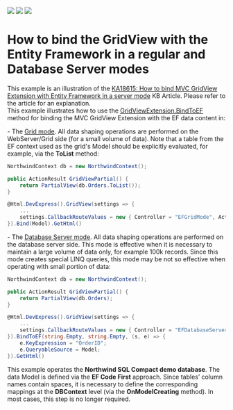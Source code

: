 <!-- default badges list -->
![](https://img.shields.io/endpoint?url=https://codecentral.devexpress.com/api/v1/VersionRange/128551222/14.1.3%2B)
[![](https://img.shields.io/badge/Open_in_DevExpress_Support_Center-FF7200?style=flat-square&logo=DevExpress&logoColor=white)](https://supportcenter.devexpress.com/ticket/details/E3252)
[![](https://img.shields.io/badge/📖_How_to_use_DevExpress_Examples-e9f6fc?style=flat-square)](https://docs.devexpress.com/GeneralInformation/403183)
<!-- default badges end -->
# How to bind the GridView with the Entity Framework in a regular and Database Server modes


<p>This example is an illustration of the <a href="https://www.devexpress.com/Support/Center/p/KA18615">KA18615: How to bind MVC GridView Extension with Entity Framework in a server mode</a> KB Article. Please refer to the article for an explanation.<br />
This example illustrates how to use the <a href="http://documentation.devexpress.com/#AspNet/DevExpressWebMvcGridViewExtension_BindToEFtopic"><u>GridViewExtension.BindToEF</u></a> method for binding the MVC GridView Extension with the EF data content in:</p><p>- The <a href="http://documentation.devexpress.com/#AspNet/CustomDocument14580"><u>Grid mode</u></a>. All data shaping operations are performed on the WebServer/Grid side (for a small volume of data). Note that a table from the EF context used as the grid's Model should be explicitly evaluated, for example, via the <strong>ToList</strong> method:</p>

```cs
NorthwindContext db = new NorthwindContext();
```

<p> </p>

```cs
public ActionResult GridViewPartial() {
    return PartialView(db.Orders.ToList());
}
```

<p> </p>

```cs
@Html.DevExpress().GridView(settings => {
    ...
    settings.CallbackRouteValues = new { Controller = "EFGridMode", Action = "GridViewPartial" };
}).Bind(Model).GetHtml()
```

<p> </p><p>- The <a href="http://documentation.devexpress.com/#AspNet/CustomDocument14760"><u>Database Server mode</u></a>. All data shaping operations are performed on the database server side. This mode is effective when it is necessary to maintain a large volume of data only, for example 100k records. Since this mode creates special LINQ queries, this mode may be not so effective when operating with small portion of data:</p>

```cs
NorthwindContext db = new NorthwindContext();
```

<p> </p>

```cs
public ActionResult GridViewPartial() {
    return PartialView(db.Orders);
}
```

<p> </p>

```cs
@Html.DevExpress().GridView(settings => {
    ...
    settings.CallbackRouteValues = new { Controller = "EFDatabaseServerMode", Action = "GridViewPartial" };
}).BindToEF(string.Empty, string.Empty, (s, e) => {
    e.KeyExpression = "OrderID";
    e.QueryableSource = Model;
}).GetHtml()
```

<p> </p><p>This example operates the <strong>Northwind SQL Compact demo database</strong>. The data Model is defined via the <strong>EF Code First</strong> approach. Since tables’ column names contain spaces, it is necessary to define the corresponding mappings at the <strong>DBContext</strong> level (via the <strong>OnModelCreating</strong> method). In most cases, this step is no longer required.</p>

<br/>


